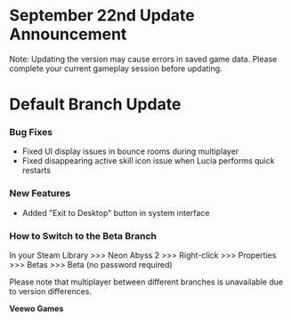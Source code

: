 # September 22nd Update Announcement

Note: Updating the version may cause errors in saved game data. Please complete your current gameplay session before updating.

# Default Branch Update

### Bug Fixes

* Fixed UI display issues in bounce rooms during multiplayer
* Fixed disappearing active skill icon issue when Lucia performs quick restarts
### New Features

* Added "Exit to Desktop" button in system interface
### How to Switch to the Beta Branch

In your Steam Library >>> Neon Abyss 2 >>> Right-click >>> Properties >>> Betas >>> Beta (no password required)

Please note that multiplayer between different branches is unavailable due to version differences.

**Veewo Games**

